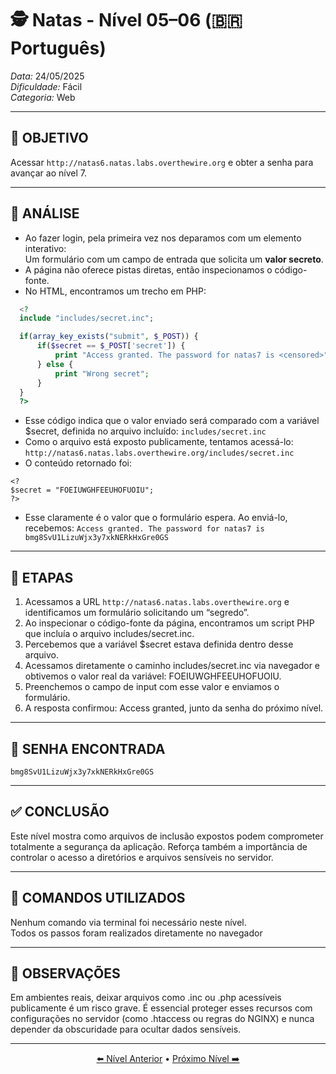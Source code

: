 # 🕵️ Natas - Nível 05–06 (🇧🇷 Português)  
*Data:* 24/05/2025  
*Dificuldade:* Fácil  
*Categoria:* Web

---

## 🎯 OBJETIVO

Acessar `http://natas6.natas.labs.overthewire.org` e obter a senha para avançar ao nível 7.

---

## 🔎 ANÁLISE

- Ao fazer login, pela primeira vez nos deparamos com um elemento interativo:  
  Um formulário com um campo de entrada que solicita um **valor secreto**.
- A página não oferece pistas diretas, então inspecionamos o código-fonte.
- No HTML, encontramos um trecho em PHP:
```php
  <?
  include "includes/secret.inc";

  if(array_key_exists("submit", $_POST)) {
      if($secret == $_POST['secret']) {
          print "Access granted. The password for natas7 is <censored>";
      } else {
          print "Wrong secret";
      }
  }
  ?>
```
- Esse código indica que o valor enviado será comparado com a variável $secret, definida no arquivo incluído: `includes/secret.inc`
- Como o arquivo está exposto publicamente, tentamos acessá-lo:
`http://natas6.natas.labs.overthewire.org/includes/secret.inc`
- O conteúdo retornado foi:
```
<?
$secret = "FOEIUWGHFEEUHOFUOIU";
?>
```
- Esse claramente é o valor que o formulário espera. Ao enviá-lo, recebemos:
`Access granted. The password for natas7 is bmg8SvU1LizuWjx3y7xkNERkHxGre0GS`

---

## 🧱 ETAPAS

1. Acessamos a URL `http://natas6.natas.labs.overthewire.org` e identificamos um formulário solicitando um “segredo”.  
2. Ao inspecionar o código-fonte da página, encontramos um script PHP que incluía o arquivo includes/secret.inc.  
3. Percebemos que a variável $secret estava definida dentro desse arquivo.  
4. Acessamos diretamente o caminho includes/secret.inc via navegador e obtivemos o valor real da variável: FOEIUWGHFEEUHOFUOIU. 
5. Preenchemos o campo de input com esse valor e enviamos o formulário.  
6. A resposta confirmou: Access granted, junto da senha do próximo nível.  
---

## 🔑 SENHA ENCONTRADA

```
bmg8SvU1LizuWjx3y7xkNERkHxGre0GS
```

---

## ✅ CONCLUSÃO

Este nível mostra como arquivos de inclusão expostos podem comprometer totalmente a segurança da aplicação.
Reforça também a importância de controlar o acesso a diretórios e arquivos sensíveis no servidor.

---

## 🧪 COMANDOS UTILIZADOS


Nenhum comando via terminal foi necessário neste nível.  
Todos os passos foram realizados diretamente no navegador  

---

## 🧠 OBSERVAÇÕES

Em ambientes reais, deixar arquivos como .inc ou .php acessíveis publicamente é um risco grave.
É essencial proteger esses recursos com configurações no servidor (como .htaccess ou regras do NGINX) e nunca depender da obscuridade para ocultar dados sensíveis.

---


<p align="center"> <a href="../Natas04-05/Readme-BR.md">⬅️ Nível Anterior</a> • <a href="../Natas06-07/Readme-BR.md">Próximo Nível ➡️</a> </p> 
